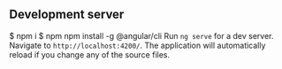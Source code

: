 ## Development server
$ npm i
$ npm npm install -g @angular/cli
Run `ng serve` for a dev server. Navigate to `http://localhost:4200/`. The application will automatically reload if you change any of the source files.

